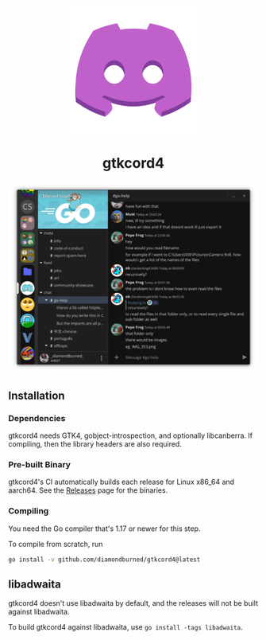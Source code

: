 <center>

![Logo](./internal/icons/svg/logo.svg)

# gtkcord4

</center>

![Screenshot](./.github/screenshot2.png)

## Installation

### Dependencies

gtkcord4 needs GTK4, gobject-introspection, and optionally libcanberra. If compiling, then the library
headers are also required.

### Pre-built Binary

gtkcord4's CI automatically builds each release for Linux x86_64 and aarch64.
See the [Releases](https://github.com/diamondburned/gtkcord4/releases) page for
the binaries.

### Compiling

You need the Go compiler that's 1.17 or newer for this step.

To compile from scratch, run

```sh
go install -v github.com/diamondburned/gtkcord4@latest
```

## libadwaita

gtkcord4 doesn't use libadwaita by default, and the releases will not be built
against libadwaita.

To build gtkcord4 against libadwaita, use `go install -tags libadwaita`.
